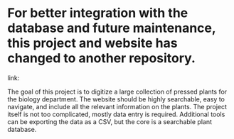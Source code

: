 # For better integration with the database and future maintenance, this project and website has changed to another repository.

link: 


The goal of this project is to digitize a large collection of pressed
plants for the biology department. The website should be highly
searchable, easy to navigate, and include all the relevant
information on the plants. The project itself is not too
complicated, mostly data entry is required. Additional tools can
be exporting the data as a CSV, but the core is a searchable plant
database.

